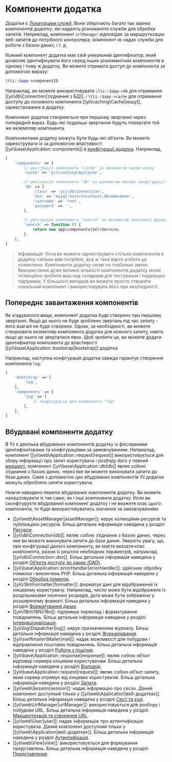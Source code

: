 Компоненти додатка
==================

Додатки є [Локаторами служб](concept-service-locators.md). Вони зберігають багато так званих
*компонентів додатку*, які надають різноманітні служби для обробки запитів. Наприклад,
компонент `urlManager` відповідає за маршрутизацію веб-запитів до потрібного контролера; 
компонент `db` надає служби для роботи з базою даних; і т. д.

Кожний компонент додатка має свій унікальний ідентифікатор, який дозволяє ідентифікувати його серед інших різноманітних компонентів
в одному і тому ж додатку. Ви можете отримати доступ до компонента за допомогою виразу:

```php
\Yii::$app->componentID
```

Наприклад, ви можете використовувати `\Yii::$app->db` для отримання [[yii\db\Connection|з’єднання з БД]],
і `\Yii::$app->cache` для отримання доступу до основного компонента [[yii\caching\Cache|кешу]], зареєстрованих в додатку.

Компонент додатка створюється при першому звертанні через попередній вираз. 
Будь-які подальші звертання будуть повертати той же екземпляр компонента.

Компонентами додатку можуть бути будь-які об’єкти. Ви можете зареєструвати їх за допомогою властивості 
[[yii\base\Application::components]] в [конфігурації додатка](structure-applications.md#application-configurations).
Наприклад,

```php
[
    'components' => [
        // реєстрація компонента "cache" за допомогою назви класу
        'cache' => 'yii\caching\ApcCache',

        // реєстрація компонента "db" за допомогою масиву конфігурації
        'db' => [
            'class' => 'yii\db\Connection',
            'dsn' => 'mysql:host=localhost;dbname=demo',
            'username' => 'root',
            'password' => '',
        ],

        // реєстрація компонента "search" за допомогою анонімної функції
        'search' => function () {
            return new app\components\SolrService;
        },
    ],
]
```

> Інформація: Хоча ви можете зареєструвати стільки компонентів в додатку скільки вам потрібно, все ж таки варто робити це осмислено.
  Компоненти додатку схожі на глобальні змінні. Використання дуже великої кількості компонентів додатку може потенційно зробити
  ваш код складним для тестування і подальшої підтримки. У більшості випадків ви можете просто створити локальний компонент
  і використовувати його при необхідності.


## Попереднє завантаження компонентів <span id="bootstrapping-components"></span>

Як згадувалося вище, компонент додатка буде створено при першому звертанні.
Якщо до нього не буде зроблено звертань під час запиту - його взагалі не буде створено.
Однак, за необхідності, ви можете створювати екземпляр компонента додатка для кожного запиту, навіть якщо до нього не зверталися явно.
Щоб зробити це, ви можете додати ідентифікатор компонента до властивості [[yii\base\Application::bootstrap|bootstrap]] додатка.

Наприклад, наступна конфігурація додатка завжди гарантує створення компонента `log`:

```php
[
    'bootstrap' => [
        'log',
    ],
    'components' => [
        'log' => [
            // конфігурація для компонента "log"
        ],
    ],
]
```


## Вбудовані компоненти додатку <span id="core-application-components"></span>

В Yii є декілька *вбудованих* компонентів додатку із фіксованими ідентифікаторами та конфігураціями за замовчуванням. 
Наприклад, компонент [[yii\web\Application::request|request]] використовується для збору інформації про запит 
користувача і розбору його у певний [маршрут](runtime-routing.md); компонент [[yii\base\Application::db|db]] 
являє собою з’єднання з базою даних, через яке ви можете виконувати запити до бази даних. 
Саме з допомогою цих вбудованих компонентів Yii додатки можуть обробляти запити користувача.

Нижче наведено перелік вбудованих компонентів додатку. Ви можете налаштовувати їх так само, як і інші компоненти додатку.
Коли ви сконфігуруєте вбудований компонент додатку і не вкажете клас цього компонента, то буде використовуватись 
значення за замовчуванням.

* [[yii\web\AssetManager|assetManager]]: керує колекціями ресурсів та публікацією ресурсів.
  Більш детальна інформація наведена у розділі [Ресурси](structure-assets.md).
* [[yii\db\Connection|db]]: являє собою з’єднання з базою даних, через яке ви можете виконувати запити до бази даних.
  Зверніть увагу, що, при конфігурації даного компоненту, ви маєте вказати клас компонента, разом із рештою 
  необхідних параметрів, наприклад [[yii\db\Connection::dsn]].
  Більш детальна інформація наведена у розділі [Об’єкти доступу до даних (DAO)](db-dao.md).
* [[yii\base\Application::errorHandler|errorHandler]]: здійснює обробку помилок і виключень PHP.
  Більш детальна інформація наведена у розділі [Обробка помилок](runtime-handling-errors.md).
* [[yii\i18n\Formatter|formatter]]: форматує дані для відображення їх кінцевому користувачу. Наприклад, число може
  бути відображене із роздільниками тисячних розрядів, дата може бути зображена у розширеному форматі.
  Більш детальна інформація наведена у розділі [Форматування даних](output-formatting.md).
* [[yii\i18n\I18N|i18n]]: підтримує переклад і форматування повідомлень.
  Більш детальна інформація наведена у розділі [Інтернаціоналізація](tutorial-i18n.md).
* [[yii\log\Dispatcher|log]]: керує призначенням журналу.
  Більш детальна інформація наведена у розділі [Журналювання](runtime-logging.md).
* [[yii\swiftmailer\Mailer|mail]]: надає можливості для побудови і відправлення поштових повідомлень.
  Більш детальна інформація наведена у розділі [Робота з поштою](tutorial-mailing.md).
* [[yii\base\Application::response|response]]: являє собою об’єкт відповіді сервера кінцевим користувачам.
  Більш детальна інформація наведена у розділі [Відповіді](runtime-responses.md).
* [[yii\base\Application::request|request]]: являє собою об’єкт запиту, який сервер отримує від кінцевих користувачів.
  Більш детальна інформація наведена у розділі [Запити](runtime-requests.md).
* [[yii\web\Session|session]]: надає інформацію про сесію. 
  Даний компонент доступний тільки у [[yii\web\Application|веб-додатках]].
  Більш детальна інформація наведена у розділі [Сесії та кукі](runtime-sessions-cookies.md).
* [[yii\web\UrlManager|urlManager]]: використовується для розбору і побудови URL.
  Більш детальна інформація наведена у розділі [Маршрутизація та створення URL](runtime-routing.md).
* [[yii\web\User|user]]: надає інформацію про аутентифікацію користувача.
  Даний компонент доступний тільки у [[yii\web\Application|веб-додатках]].
  Більш детальна інформація наведена у розділі [Аутентифікація](security-authentication.md).
* [[yii\web\View|view]]: використовується для формування представлень.
  Більш детальна інформація наведена у розділі [Представлення](structure-views.md).

